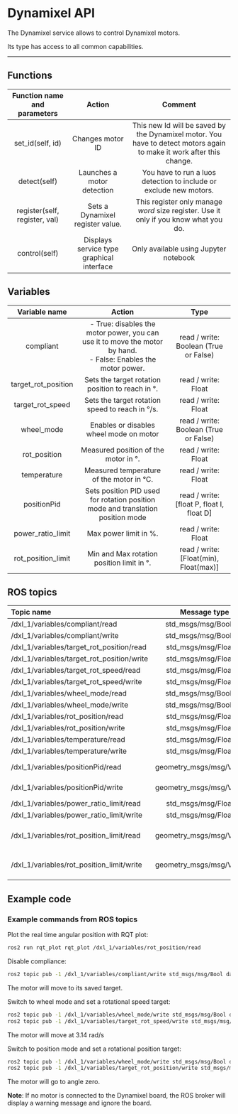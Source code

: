 # Dynamixel API

The Dynamixel service allows to control Dynamixel motors.

Its type has access to all common capabilities.

----

## Functions

| **Function name and parameters** | **Action** | **Comment** |
|:---:|:---:|:---:|
| set_id(self, id) | Changes motor ID | This new Id will be saved by the Dynamixel motor. You have to detect motors again to make it work after this change. |
| detect(self) | Launches a motor detection | You have to run a luos detection to include or exclude new motors. |
| register(self, register, val) | Sets a Dynamixel register value. | This register only manage *word* size register. Use it only if you know what you do. |
| control(self) | Displays service type graphical interface | Only available using Jupyter notebook |

## Variables

| **Variable name** | **Action** | **Type** |
|:---:|:---:|:---:|
| compliant | - True: disables the motor power, you can use it to move the motor by hand.<br/> - False: Enables the motor power. | read / write: Boolean (True or False) |
| target_rot_position | Sets the target rotation position to reach in °. | read / write: Float |
| target_rot_speed | Sets the target rotation speed to reach in °/s. | read / write: Float |
| wheel_mode | Enables or disables wheel mode on motor | read / write: Boolean (True or False) |
| rot_position | Measured position of the motor in °. | read / write: Float |
| temperature | Measured temperature of the motor in °C. | read / write: Float |
| positionPid | Sets position PID used for rotation position mode and translation position mode | read / write: \[float P, float I, float D\] |
| power_ratio_limit | Max power limit in %. | read / write: Float |
| rot_position_limit | Min and Max rotation position limit in °. | read / write: \[Float(min), Float(max)\] |

## ROS topics
| **Topic name** | **Message type** | **Comment** |
|:----|:---:|:---:|
| /dxl_1/variables/compliant/read | std_msgs/msg/Boolean |
| /dxl_1/variables/compliant/write | std_msgs/msg/Boolean |
| /dxl_1/variables/target_rot_position/read | std_msgs/msg/Float32 |
| /dxl_1/variables/target_rot_position/write | std_msgs/msg/Float32 |
| /dxl_1/variables/target_rot_speed/read | std_msgs/msg/Float32 |
| /dxl_1/variables/target_rot_speed/write | std_msgs/msg/Float32 |
| /dxl_1/variables/wheel_mode/read | std_msgs/msg/Boolean |
| /dxl_1/variables/wheel_mode/write | std_msgs/msg/Boolean |
| /dxl_1/variables/rot_position/read | std_msgs/msg/Float32 |
| /dxl_1/variables/rot_position/write | std_msgs/msg/Float32 |
| /dxl_1/variables/temperature/read | std_msgs/msg/Float32 |
| /dxl_1/variables/temperature/write | std_msgs/msg/Float32 |
| /dxl_1/variables/positionPid/read | geometry_msgs/msg/Vector3 | (x=P, y=I, z=D)
| /dxl_1/variables/positionPid/write | geometry_msgs/msg/Vector3 | (x=P, y=I, z=D)
| /dxl_1/variables/power_ratio_limit/read | std_msgs/msg/Float32 |
| /dxl_1/variables/power_ratio_limit/write | std_msgs/msg/Float32 |
| /dxl_1/variables/rot_position_limit/read | geometry_msgs/msg/Vector3 | (x=min, y=max, z=<unused>)
| /dxl_1/variables/rot_position_limit/write | geometry_msgs/msg/Vector3 | (x=min, y=max, z=<unused>)

## Example code
### Example commands from ROS topics

Plot the real time angular position with RQT plot:
```bash
ros2 run rqt_plot rqt_plot /dxl_1/variables/rot_position/read
```

Disable compliance:
```bash
ros2 topic pub -1 /dxl_1/variables/compliant/write std_msgs/msg/Bool data:\ false\
```
The motor will move to its saved target.

Switch to wheel mode and set a rotational speed target:
```bash
ros2 topic pub -1 /dxl_1/variables/wheel_mode/write std_msgs/msg/Bool data:\ true\ 
ros2 topic pub -1 /dxl_1/variables/target_rot_speed/write std_msgs/msg/Float32 data:\ 3.14\ 
```
The motor will move at 3.14 rad/s

Switch to position mode and set a rotational position target:
```bash
ros2 topic pub -1 /dxl_1/variables/wheel_mode/write std_msgs/msg/Bool data:\ false\ 
ros2 topic pub -1 /dxl_1/variables/target_rot_position/write std_msgs/msg/Float32 data:\ 0.0\ 
```
The motor will go to angle zero. 

**Note**: If no motor is connected to the Dynamixel board, the ROS broker will display a warning message and ignore the board.
